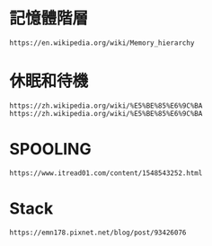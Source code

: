 # 記憶體階層

```
https://en.wikipedia.org/wiki/Memory_hierarchy

```
# 休眠和待機
```
https://zh.wikipedia.org/wiki/%E5%BE%85%E6%9C%BA
https://zh.wikipedia.org/wiki/%E5%BE%85%E6%9C%BA
```
# SPOOLING
```
https://www.itread01.com/content/1548543252.html
```
# Stack
```
https://emn178.pixnet.net/blog/post/93426076
```
# 
